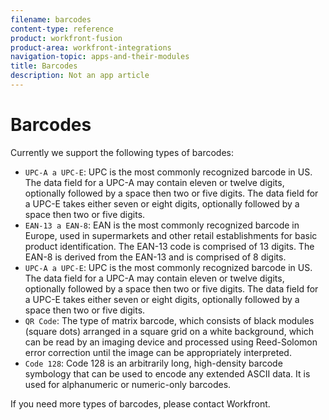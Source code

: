 ```yaml
---
filename: barcodes
content-type: reference
product: workfront-fusion
product-area: workfront-integrations
navigation-topic: apps-and-their-modules
title: Barcodes
description: Not an app article
---
```


# Barcodes

<!--
Not an app article
-->

Currently we support the following types of barcodes:

* `UPC-A a UPC-E`: UPC is the most commonly recognized barcode in US. The data field for a UPC-A may contain eleven or twelve digits, optionally followed by a space then two or five digits. The data field for a UPC-E takes either seven or eight digits, optionally followed by a space then two or five digits.
* `EAN-13 a EAN-8`: EAN is the most commonly recognized barcode in Europe, used in supermarkets and other retail establishments for basic product identification. The EAN-13 code is comprised of 13 digits. The EAN-8 is derived from the EAN-13 and is comprised of 8 digits.
* `UPC-A a UPC-E`: UPC is the most commonly recognized barcode in US. The data field for a UPC-A may contain eleven or twelve digits, optionally followed by a space then two or five digits. The data field for a UPC-E takes either seven or eight digits, optionally followed by a space then two or five digits.
* `QR Code`: The type of matrix barcode, which consists of black modules (square dots) arranged in a square grid on a white background, which can be read by an imaging device and processed using Reed-Solomon error correction until the image can be appropriately interpreted.
* `Code 128`: Code 128 is an arbitrarily long, high-density barcode symbology that can be used to encode any extended ASCII data. It is used for alphanumeric or numeric-only barcodes.

If you need more types of barcodes, please contact Workfront.
